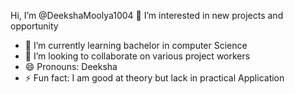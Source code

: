  Hi, I’m @DeekshaMoolya1004 
👀 I’m interested in new projects and opportunity
- 🌱 I’m currently learning bachelor in computer Science
- 💞️ I’m looking to collaborate on various project workers
- 😄 Pronouns: Deeksha
- ⚡ Fun fact: I am good at theory but lack in practical Application

<!---
DeekshaMoolya1004/DeekshaMoolya1004 is a ✨ special ✨ repository because its `README.md` (this file) appears on your GitHub profile.
You can click the Preview link to take a look at your changes.
--->
